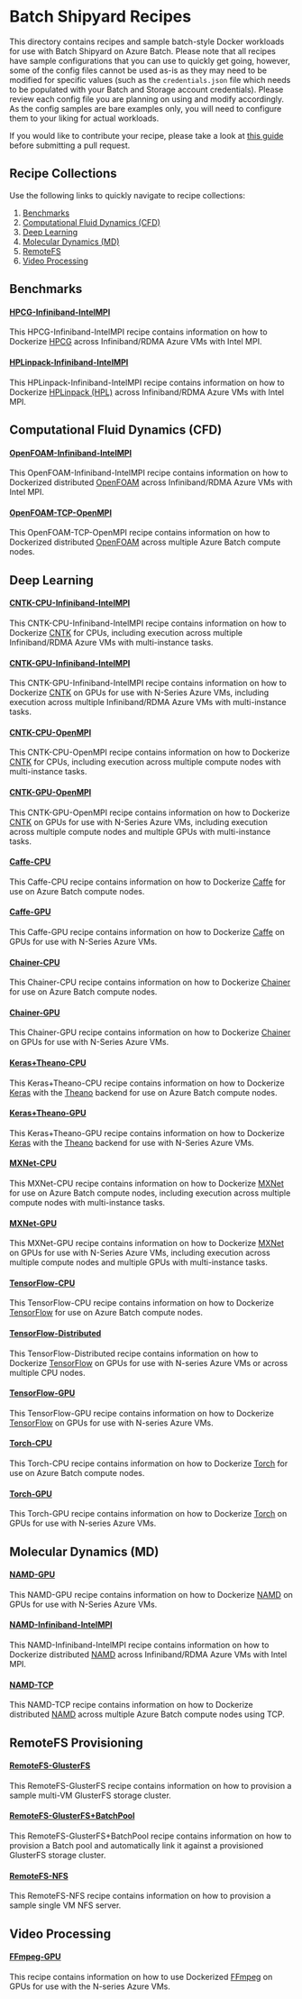 # Batch Shipyard Recipes
This directory contains recipes and sample batch-style Docker workloads for
use with Batch Shipyard on Azure Batch. Please note that all recipes have
sample configurations that you can use to quickly get going, however, some
of the config files cannot be used as-is as they may need to be modified for
specific values (such as the `credentials.json` file which needs to be
populated with your Batch and Storage account credentials). Please review each
config file you are planning on using and modify accordingly. As the config
samples are bare examples only, you will need to configure them to your liking
for actual workloads.

If you would like to contribute your recipe, please take a look at
[this guide](../docs/98-contributing-recipes.md) before submitting a
pull request.

## Recipe Collections
Use the following links to quickly navigate to recipe collections:

1. [Benchmarks](#benchmarks)
2. [Computational Fluid Dynamics (CFD)](#cfd)
3. [Deep Learning](#deeplearning)
4. [Molecular Dynamics (MD)](#md)
5. [RemoteFS](#remotefs)
6. [Video Processing](#video)

## <a name="benchmarks"></a>Benchmarks
#### [HPCG-Infiniband-IntelMPI](./HPCG-Infiniband-IntelMPI)
This HPCG-Infiniband-IntelMPI recipe contains information on how to
Dockerize [HPCG](http://www.hpcg-benchmark.org/index.html)
across Infiniband/RDMA Azure VMs with Intel MPI.

#### [HPLinpack-Infiniband-IntelMPI](./HPLinpack-Infiniband-IntelMPI)
This HPLinpack-Infiniband-IntelMPI recipe contains information on how to
Dockerize [HPLinpack (HPL)](http://www.netlib.org/benchmark/hpl/)
across Infiniband/RDMA Azure VMs with Intel MPI.

## <a name="cfd"></a>Computational Fluid Dynamics (CFD)
#### [OpenFOAM-Infiniband-IntelMPI](./OpenFOAM-Infiniband-IntelMPI)
This OpenFOAM-Infiniband-IntelMPI recipe contains information on how to
Dockerized distributed [OpenFOAM](http://www.openfoam.org/) across
Infiniband/RDMA Azure VMs with Intel MPI.

#### [OpenFOAM-TCP-OpenMPI](./OpenFOAM-TCP-OpenMPI)
This OpenFOAM-TCP-OpenMPI recipe contains information on how to Dockerized
distributed [OpenFOAM](http://www.openfoam.org/) across multiple Azure Batch
compute nodes.

## <a name="deeplearning"></a>Deep Learning
#### [CNTK-CPU-Infiniband-IntelMPI](./CNTK-CPU-Infiniband-IntelMPI)
This CNTK-CPU-Infiniband-IntelMPI recipe contains information on how to
Dockerize [CNTK](https://cntk.ai/) for CPUs, including execution across
multiple Infiniband/RDMA Azure VMs with multi-instance tasks.

#### [CNTK-GPU-Infiniband-IntelMPI](./CNTK-GPU-Infiniband-IntelMPI)
This CNTK-GPU-Infiniband-IntelMPI recipe contains information on how to
Dockerize [CNTK](https://cntk.ai/) on GPUs for use with N-Series Azure VMs,
including execution across multiple Infiniband/RDMA Azure VMs with
multi-instance tasks.

#### [CNTK-CPU-OpenMPI](./CNTK-CPU-OpenMPI)
This CNTK-CPU-OpenMPI recipe contains information on how to Dockerize
[CNTK](https://cntk.ai/) for CPUs, including execution across multiple
compute nodes with multi-instance tasks.

#### [CNTK-GPU-OpenMPI](./CNTK-GPU-OpenMPI)
This CNTK-GPU-OpenMPI recipe contains information on how to Dockerize
[CNTK](https://cntk.ai/) on GPUs for use with N-Series Azure VMs, including
execution across multiple compute nodes and multiple GPUs with multi-instance
tasks.

#### [Caffe-CPU](./Caffe-CPU)
This Caffe-CPU recipe contains information on how to Dockerize
[Caffe](http://caffe.berkeleyvision.org/) for use on Azure Batch compute nodes.

#### [Caffe-GPU](./Caffe-GPU)
This Caffe-GPU recipe contains information on how to Dockerize
[Caffe](http://caffe.berkeleyvision.org/) on GPUs for use with N-Series Azure
VMs.

#### [Chainer-CPU](./Chainer-CPU)
This Chainer-CPU recipe contains information on how to Dockerize
[Chainer](http://chainer.org/) for use on Azure Batch compute nodes.

#### [Chainer-GPU](./Chainer-GPU)
This Chainer-GPU recipe contains information on how to Dockerize
[Chainer](http://chainer.org/) on GPUs for use with N-Series Azure VMs.

#### [Keras+Theano-CPU](./Keras+Theano-CPU)
This Keras+Theano-CPU recipe contains information on how to Dockerize
[Keras](https://keras.io/) with the
[Theano](http://www.deeplearning.net/software/theano/) backend for use on
Azure Batch compute nodes.

#### [Keras+Theano-GPU](./Keras+Theano-GPU)
This Keras+Theano-GPU recipe contains information on how to Dockerize
[Keras](https://keras.io/) with the
[Theano](http://www.deeplearning.net/software/theano/) backend for use with
N-Series Azure VMs.

#### [MXNet-CPU](./MXNet-CPU)
This MXNet-CPU recipe contains information on how to Dockerize
[MXNet](http://mxnet.io/) for use on Azure Batch compute nodes, including
execution across multiple compute nodes with multi-instance tasks.

#### [MXNet-GPU](./MXNet-GPU)
This MXNet-GPU recipe contains information on how to Dockerize
[MXNet](http://mxnet.io/) on GPUs for use with N-Series Azure VMs, including
execution across multiple compute nodes and multiple GPUs with multi-instance
tasks.

#### [TensorFlow-CPU](./TensorFlow-CPU)
This TensorFlow-CPU recipe contains information on how to Dockerize
[TensorFlow](https://www.tensorflow.org/) for use on Azure Batch compute nodes.

#### [TensorFlow-Distributed](./TensorFlow-Distributed)
This TensorFlow-Distributed recipe contains information on how to Dockerize
[TensorFlow](https://www.tensorflow.org/) on GPUs for use with N-series Azure
VMs or across multiple CPU nodes.

#### [TensorFlow-GPU](./TensorFlow-GPU)
This TensorFlow-GPU recipe contains information on how to Dockerize
[TensorFlow](https://www.tensorflow.org/) on GPUs for use with N-series Azure
VMs.

#### [Torch-CPU](./Torch-CPU)
This Torch-CPU recipe contains information on how to Dockerize
[Torch](http://torch.ch) for use on Azure Batch compute nodes.

#### [Torch-GPU](./Torch-GPU)
This Torch-GPU recipe contains information on how to Dockerize
[Torch](http://torch.ch) on GPUs for use with N-series Azure VMs.

## <a name="md"></a>Molecular Dynamics (MD)
#### [NAMD-GPU](./NAMD-GPU)
This NAMD-GPU recipe contains information on how to Dockerize
[NAMD](http://www.ks.uiuc.edu/Research/namd/) on GPUs for use with N-Series
Azure VMs.

#### [NAMD-Infiniband-IntelMPI](./NAMD-Infiniband-IntelMPI)
This NAMD-Infiniband-IntelMPI recipe contains information on how to Dockerize
distributed [NAMD](http://www.ks.uiuc.edu/Research/namd/) across
Infiniband/RDMA Azure VMs with Intel MPI.

#### [NAMD-TCP](./NAMD-TCP)
This NAMD-TCP recipe contains information on how to Dockerize distributed
[NAMD](http://www.ks.uiuc.edu/Research/namd/) across multiple Azure Batch
compute nodes using TCP.

## <a name="remotefs"></a>RemoteFS Provisioning
#### [RemoteFS-GlusterFS](./RemoteFS-GlusterFS)
This RemoteFS-GlusterFS recipe contains information on how to provision a
sample multi-VM GlusterFS storage cluster.

#### [RemoteFS-GlusterFS+BatchPool](./RemoteFS-GlusterFS+BatchPool)
This RemoteFS-GlusterFS+BatchPool recipe contains information on how to
provision a Batch pool and automatically link it against a provisioned
GlusterFS storage cluster.

#### [RemoteFS-NFS](./RemoteFS-NFS)
This RemoteFS-NFS recipe contains information on how to provision a sample
single VM NFS server.

## <a name="video"></a>Video Processing
#### [FFmpeg-GPU](./FFmpeg-GPU)
This recipe contains information on how to use Dockerized
[FFmpeg](https://ffmpeg.org/) on GPUs for use with the N-series Azure VMs.
